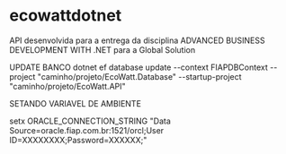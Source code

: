 # ecowattdotnet
API desenvolvida para a entrega da disciplina ADVANCED BUSINESS DEVELOPMENT WITH .NET para a Global Solution

UPDATE BANCO
dotnet ef database update --context FIAPDBContext --project "caminho/projeto/EcoWatt.Database" --startup-project "caminho/projeto/EcoWatt.API"

SETANDO VARIAVEL DE AMBIENTE

setx ORACLE_CONNECTION_STRING "Data Source=oracle.fiap.com.br:1521/orcl;User ID=XXXXXXXX;Password=XXXXXX;"

